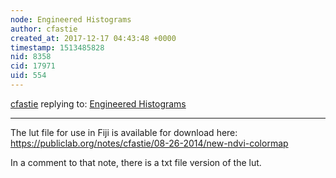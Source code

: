 ```yaml
---
node: Engineered Histograms
author: cfastie
created_at: 2017-12-17 04:43:48 +0000
timestamp: 1513485828
nid: 8358
cid: 17971
uid: 554
---
```




[cfastie](../profile/cfastie) replying to: [Engineered Histograms](../notes/cfastie/06-21-2013/engineered-histograms)

----
The lut file for use in Fiji is available for download here: https://publiclab.org/notes/cfastie/08-26-2014/new-ndvi-colormap

In a comment to that note, there is a txt file version of the lut.